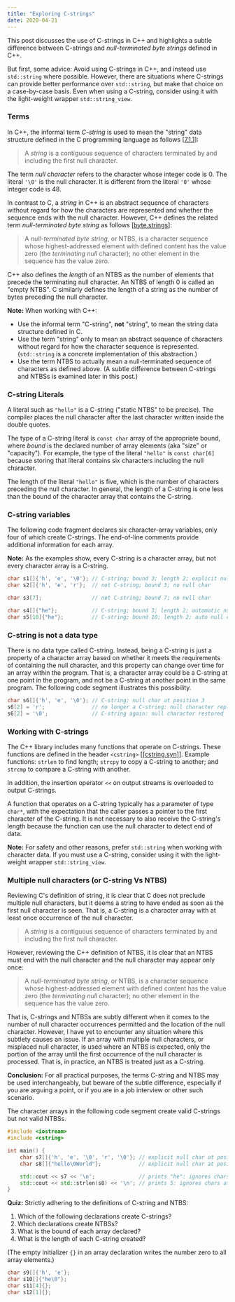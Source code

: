 ```yaml
---
title: "Exploring C-strings"
date: 2020-04-21
---
```


This post discusses the use of C-strings in C++ and highlights a subtle difference between C-strings 
and *null-terminated byte strings* defined in C++.  

But first, some advice: Avoid using C-strings in C++, and instead use `std::string` where possible.
However, there are situations where C-strings can provide better performance over `std::string`, 
but make that choice on a case-by-case basis. Even when using a C-string, consider using it with the 
light-weight wrapper `std::string_view`.
<!--more-->

### Terms

In C++, the informal term *C-string* is used to mean the "string" data structure defined in the C 
programming language as follows [[7.1.1](https://web.archive.org/web/20181230041359if_/http://www.open-std.org/jtc1/sc22/wg14/www/abq/c17_updated_proposed_fdis.pdf)]: 

> A *string* is a contiguous sequence of characters terminated by and including the first null 
> character.

The term *null character* refers to the character whose integer code is 0. The literal `'\0'` is the
null character. It is different from the literal `'0'` whose integer code is 48.

In contrast to C, a *string* in C++ is an abstract sequence of characters without regard for how the
characters are represented and whether the sequence ends with the null character. However, C++ 
defines the related term *null-terminated byte string* as follows [[byte.strings](https://timsong-cpp.github.io/cppwp/n4659/byte.strings)]:

> A *null-terminated byte string*, or NTBS, is a character sequence whose highest-addressed element 
> with defined content has the value zero (the *terminating null* character); no other element in 
> the sequence has the value zero.

C++ also defines the *length* of an NTBS as the number of elements that precede the terminating null
character. An NTBS of length 0 is called an "empty NTBS". C similarly defines the length of a string
as the number of bytes preceding the null character.

**Note:** When working with C++:
- Use the informal term "C-string", **not** "string", to mean the string data structure defined in C. 
- Use the term "string" only to mean an abstract sequence of characters without regard for how the 
  character sequence is represented. (`std::string` is a concrete implementation of this abstraction.)
- Use the term NTBS to actually mean a null-terminated sequence of characters as defined above. 
  (A subtle difference between C-strings and NTBSs is examined later in this post.)

### C-string Literals

A literal such as `"hello"` is a C-string ("static NTBS" to be precise). The compiler places the 
null character after the last character written inside the double quotes. 

The type of a C-string literal is `const char` array of the appropriate bound, where *bound* is the
declared number of array elements (aka "size" or "capacity"). For example, the type of the literal 
`"hello"` is `const char[6]` because storing that literal contains six characters including the 
null character.

The length of the literal `"hello"` is five, which is the number of characters preceding the null 
character. In general, the length of a C-string is one less than the bound of the character array 
that contains the C-string.

### C-string variables

The following code fragment declares six character-array variables, only four of which create 
C-strings. The end-of-line comments provide additional information for each array.

**Note:** As the examples show, every C-string is a character array, but not every character array 
is a C-string.

```cpp
char s1[]{'h', 'e', '\0'}; // C-string; bound 3; length 2; explicit null char at position 3
char s2[]{'h', 'e', 'r'};  // not C-string; bound 3; no null char

char s3[7];                // not C-string; bound 7; no null char

char s4[]{"he"};           // C-string; bound 3; length 2; automatic null char at position 3
char s5[10]{"he"};         // C-string; bound 10; length 2; auto null char at position 3
```

### C-string is not a data type

There is no data type called C-string. Instead, being a C-string is just a property of a character 
array based on whether it meets the requirements of containing the null character, and this property
can change over time for an array within the program. That is, a character array could be a C-string 
at one point in the program, and not be a C-string at another point in the same program. The 
following code segment illustrates this possibility.

```cpp
char s6[]{'h', 'e', '\0'}; // C-string; null char at position 3
s6[2] = 'r';               // no longer a C-string: null character replaced
s6[2] = '\0';              // C-string again: null character restored
```

### Working with C-strings

The C++ library includes many functions that operate on C-strings. These functions are defined in 
the header `<cstring>` [[[cstring.syn]](https://timsong-cpp.github.io/cppwp/n4659/c.strings#cstring.syn)]. Example functions: `strlen` to find length; `strcpy` to copy a C-string to another; and `strcmp` to compare a C-string with another.

In addition, the insertion operator `<<` on output streams is overloaded to output C-strings.

A function that operates on a C-string typically has a parameter of type `char*`, with the 
expectation that the caller passes a pointer to the first character of the C-string. It is not 
necessary to also receive the C-string's length because the function can use the null character to 
detect end of data.

**Note:** For safety and other reasons, prefer `std::string` when working with character data. If 
you must use a C-string, consider using it with the light-weight wrapper `std::string_view`.

### Multiple null characters (or C-string Vs NTBS)

Reviewing C's definition of string, it is clear that C does not preclude multiple null characters, 
but it deems a string to have ended as soon as the first null character is seen. That is, a C-string
is a character array with at least once occurrence of the null character.

> A *string* is a contiguous sequence of characters terminated by and including the first null 
> character.

However, reviewing the C++ definition of NTBS, it is clear that an NTBS must end with the null 
character and the null character may appear only once:

> A *null-terminated byte string*, or NTBS, is a character sequence whose highest-addressed element 
> with defined content has the value zero (the *terminating null* character); no other element in 
> the sequence has the value zero.

That is, C-strings and NTBSs are subtly different when it comes to the number of null character 
occurrences permitted and the location of the null character. However, I have yet to encounter any 
situation where this subtlety causes an issue. If an array with multiple null characters, or 
misplaced null character, is used where an NTBS is expected, only the portion of the array until the
first occurrence of the null character is processed. That is, in practice, an NTBS is treated just 
as a C-string.

**Conclusion:** For all practical purposes, the terms C-string and NTBS may be used interchangeably,
but beware of the subtle difference, especially if you are arguing a point, or if you are in a job 
interview or other such scenario.

The character arrays in the following code segment create valid C-strings but not valid NTBSs. 

```cpp
#include <iostream>
#include <cstring>

int main() {
    char s7[]{'h', 'e', '\0', 'r', '\0'}; // explicit null char at positions 2 and 4
    char s8[]{"hello\0World"};            // explicit null char at position 5

    std::cout << s7 << '\n';              // prints "he": ignores chars after position 2
    std::cout << std::strlen(s8) << '\n'; // prints 5: ignores chars after position 5
}
```

**Quiz:** Strictly adhering to the definitions of C-string and NTBS:
1. Which of the following declarations create C-strings? 
2. Which declarations create NTBSs? 
3. What is the bound of each array declared?
4. What is the length of each C-string created?

(The empty initializer `{}` in an array declaration writes the number zero to all array elements.)

```cpp
char s9[]{'h', 'e'};
char s10[]{"he\0"};
char s11[4]{};
char s12[1]{};
```